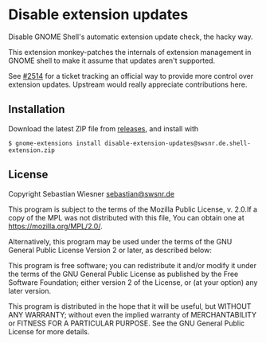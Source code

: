 # Disable extension updates

Disable GNOME Shell's automatic extension update check, the hacky way.

This extension monkey-patches the internals of extension management in GNOME
shell to make it assume that updates aren't supported.

See [#2514](https://gitlab.gnome.org/GNOME/gnome-shell/-/issues/2514) for a ticket
tracking an official way to provide more control over extension updates. Upstream
would really appreciate contributions here.

## Installation

Download the latest ZIP file from [releases](https://github.com/swsnr/gnome-shell-extension-disable-extension-updates/releases),
and install with

```console
$ gnome-extensions install disable-extension-updates@swsnr.de.shell-extension.zip
```

## License

Copyright Sebastian Wiesner <sebastian@swsnr.de>

This program is subject to the terms of the Mozilla Public
License, v. 2.0.If a copy of the MPL was not distributed with this
file, You can obtain one at https://mozilla.org/MPL/2.0/.

Alternatively, this program may be used under the terms
of the GNU General Public License Version 2 or later, as described below:

This program is free software; you can redistribute it and/or modify
it under the terms of the GNU General Public License as published by
the Free Software Foundation; either version 2 of the License, or
(at your option) any later version.

This program is distributed in the hope that it will be useful,
but WITHOUT ANY WARRANTY; without even the implied warranty of
MERCHANTABILITY or FITNESS FOR A PARTICULAR PURPOSE.  See the
GNU General Public License for more details.

